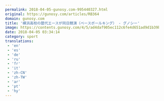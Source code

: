 ```yaml
---
permalink: 2018-04-05-gunosy.com-995440327.html
original: https://gunosy.com/articles/RB364
domain: gunosy.com
title: '横浜高校の歴代エースが同日競演（ベースボールキング） - グノシー'
image: https://contents.gunosy.com/4/5/ad4daf905ec112c6fe4d651ad9d1b39b_content.jpg
date: 2018-04-05 03:34:14
category: sport
translations: 
 - 'en'
 - 'es'
 - 'de'
 - 'ru'
 - 'fr'
 - 'it'
 - 'zh-CN'
 - 'zh-TW'
 - 'ar'
 - 'pt'
 - 'hy'
---
```


